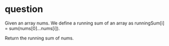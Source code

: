 # question

Given an array nums. We define a running sum of an array as runningSum[i] = sum(nums[0]…nums[i]).

Return the running sum of nums.

```
```

